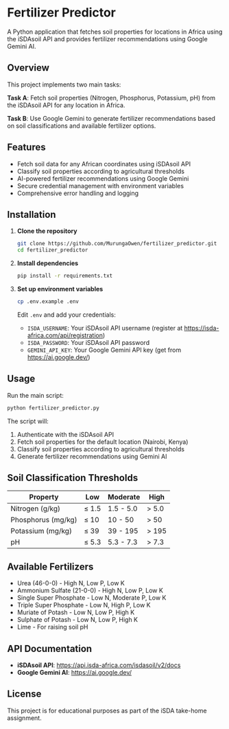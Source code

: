 # Fertilizer Predictor
A Python application that fetches soil properties for locations in Africa using the iSDAsoil API and provides fertilizer recommendations using Google Gemini AI.

## Overview

This project implements two main tasks:

**Task A**: Fetch soil properties (Nitrogen, Phosphorus, Potassium, pH) from the iSDAsoil API for any location in Africa.

**Task B**: Use Google Gemini to generate fertilizer recommendations based on soil classifications and available fertilizer options.

## Features

- Fetch soil data for any African coordinates using iSDAsoil API
- Classify soil properties according to agricultural thresholds  
- AI-powered fertilizer recommendations using Google Gemini
- Secure credential management with environment variables
- Comprehensive error handling and logging

## Installation

1. **Clone the repository**
   ```bash
   git clone https://github.com/MurungaOwen/fertilizer_predictor.git
   cd fertilizer_predictor
   ```

2. **Install dependencies**
   ```bash
   pip install -r requirements.txt
   ```

3. **Set up environment variables**
   ```bash
   cp .env.example .env
   ```
   
   Edit `.env` and add your credentials:
   - `ISDA_USERNAME`: Your iSDAsoil API username (register at https://isda-africa.com/api/registration)
   - `ISDA_PASSWORD`: Your iSDAsoil API password
   - `GEMINI_API_KEY`: Your Google Gemini API key (get from https://ai.google.dev/)

## Usage

Run the main script:
```bash
python fertilizer_predictor.py
```

The script will:
1. Authenticate with the iSDAsoil API
2. Fetch soil properties for the default location (Nairobi, Kenya)
3. Classify soil properties according to agricultural thresholds
4. Generate fertilizer recommendations using Gemini AI

## Soil Classification Thresholds

| Property | Low | Moderate | High |
|----------|-----|----------|------|
| Nitrogen (g/kg) | ≤ 1.5 | 1.5 - 5.0 | > 5.0 |
| Phosphorus (mg/kg) | ≤ 10 | 10 - 50 | > 50 |
| Potassium (mg/kg) | ≤ 39 | 39 - 195 | > 195 |
| pH | ≤ 5.3 | 5.3 - 7.3 | > 7.3 |

## Available Fertilizers

- Urea (46-0-0) - High N, Low P, Low K
- Ammonium Sulfate (21-0-0) - High N, Low P, Low K  
- Single Super Phosphate - Low N, Moderate P, Low K
- Triple Super Phosphate - Low N, High P, Low K
- Muriate of Potash - Low N, Low P, High K
- Sulphate of Potash - Low N, Low P, High K
- Lime - For raising soil pH

## API Documentation

- **iSDAsoil API**: https://api.isda-africa.com/isdasoil/v2/docs
- **Google Gemini AI**: https://ai.google.dev/

## License

This project is for educational purposes as part of the iSDA take-home assignment.
